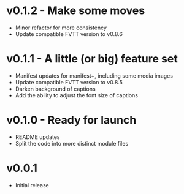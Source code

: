 # v0.1.2 - Make some moves
* Minor refactor for more consistency
* Update compatible FVTT version to v0.8.6

# v0.1.1 - A little (or big) feature set
* Manifest updates for manifest+, including some media images
* Update compatible FVTT version to v0.8.5
* Darken background of captions
* Add the ability to adjust the font size of captions

# v0.1.0 - Ready for launch
* README updates
* Split the code into more distinct module files

# v0.0.1
* Initial release